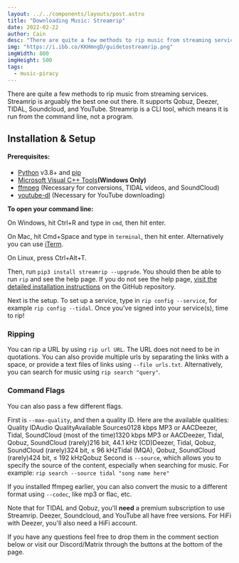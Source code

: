 ```yaml
---
layout: ../../components/layouts/post.astro
title: "Downloading Music: Streamrip"
date: 2022-02-22
author: Cain
desc: "There are quite a few methods to rip music from streaming services. Streamrip is arguably the best one out there. It supports Qobuz, Deezer, TIDAL, Soundcloud, and YouTube."
img: "https://i.ibb.co/KKHmngD/guidetostreamrip.png"
imgWidth: 800
imgHeight: 500
tags:
  - music-piracy
---
```



There are quite a few methods to rip music from streaming services. Streamrip is arguably the best one out there. It supports Qobuz, Deezer, TIDAL, Soundcloud, and YouTube. Streamrip is a CLI tool, which means it is run from the command line, not a program.

## Installation & Setup

#### Prerequisites:

- [Python](https://www.python.org/downloads/) v3.8+ and [pip](https://pip.pypa.io/en/stable/installing/)
- [Microsoft Visual C++ Tools](https://docs.microsoft.com/en-us/cpp/windows/latest-supported-vc-redist?view=msvc-170)**(Windows Only)**
- [ffmpeg](https://ffmpeg.org/download.html) (Necessary for conversions, TIDAL videos, and SoundCloud)
- [youtube-dl](https://github.com/ytdl-org/youtube-dl#installation) (Necessary for YouTube downloading)

**To open your command line:**

On Windows, hit Ctrl+R and type in `cmd`, then hit enter.

On Mac, hit Cmd+Space and type in `terminal`, then hit enter. Alternatively you can use [iTerm](https://iterm2.com/).

On Linux, press Ctrl+Alt+T.

Then, run `pip3 install streamrip --upgrade`. You should then be able to run `rip` and see the help page. If you do not see the help page, [visit the detailed installation instructions](https://github.com/nathom/streamrip/wiki#detailed-installation-instructions) on the GitHub repository.

Next is the setup. To set up a service, type in `rip config --service`, for example `rip config --tidal`. Once you've signed into your service(s), time to rip!

### Ripping

You can rip a URL by using `rip url URL`. The URL does not need to be in quotations. You can also provide multiple urls by separating the links with a space, or provide a text files of links using `--file urls.txt`. Alternatively, you can search for music using `rip search "query"`.

### Command Flags

You can also pass a few different flags.

First is `--max-quality`, and then a quality ID. Here are the available qualities:
Quality IDAudio QualityAvailable Sources0128 kbps MP3 or AACDeezer, Tidal, SoundCloud (most of the time)1320 kbps MP3 or AACDeezer, Tidal, Qobuz, SoundCloud (rarely)216 bit, 44.1 kHz (CD)Deezer, Tidal, Qobuz, SoundCloud (rarely)324 bit, ≤ 96 kHzTidal (MQA), Qobuz, SoundCloud (rarely)424 bit, ≤ 192 kHzQobuz
Second is `--source`, which allows you to specify the source of the content, especially when searching for music. For example: `rip search --source tidal "song name here"`

If you installed ffmpeg earlier, you can also convert the music to a different format using `--codec`, like mp3 or flac, etc.

Note that for TIDAL and Qobuz, you'll **need** a premium subscription to use Streamrip. Deezer, Soundcloud, and YouTube all have free versions. For HiFi with Deezer, you'll also need a HiFi account.

If you have any questions feel free to drop them in the comment section below or visit our Discord/Matrix through the buttons at the bottom of the page.
